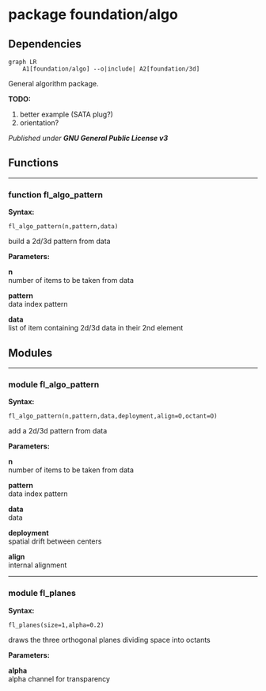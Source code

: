 # package foundation/algo

## Dependencies

```mermaid
graph LR
    A1[foundation/algo] --o|include| A2[foundation/3d]
```

General algorithm package.

__TODO:__

1) better example (SATA plug?)
2) orientation?



*Published under __GNU General Public License v3__*

## Functions

---

### function fl_algo_pattern

__Syntax:__

```text
fl_algo_pattern(n,pattern,data)
```

build a 2d/3d pattern from data


__Parameters:__

__n__  
number of items to be taken from data

__pattern__  
data index pattern

__data__  
list of item containing 2d/3d data in their 2nd element


## Modules

---

### module fl_algo_pattern

__Syntax:__

    fl_algo_pattern(n,pattern,data,deployment,align=O,octant=O)

add a 2d/3d pattern from data


__Parameters:__

__n__  
number of items to be taken from data

__pattern__  
data index pattern

__data__  
data

__deployment__  
spatial drift between centers

__align__  
internal alignment


---

### module fl_planes

__Syntax:__

    fl_planes(size=1,alpha=0.2)

draws the three orthogonal planes dividing space into octants


__Parameters:__

__alpha__  
alpha channel for transparency


